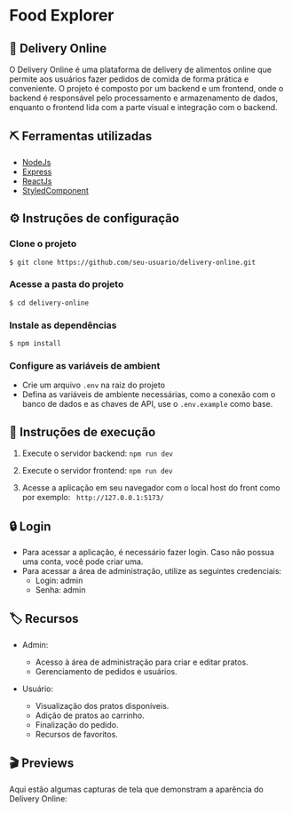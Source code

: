 <h1>
  Food Explorer
</h1>

## 🛒 Delivery Online 
O Delivery Online é uma plataforma de delivery de alimentos online que permite aos usuários fazer pedidos de comida de forma prática e conveniente. O projeto é composto por um backend e um frontend, onde o backend é responsável pelo processamento e armazenamento de dados, enquanto o frontend lida com a parte visual e integração com o backend.

## ⛏️ Ferramentas utilizadas
- [NodeJs](https://nodejs.org/en)
- [Express](https://expressjs.com/en/5x/api.html)
- [ReactJs](https://react.dev/)
- [StyledComponent](https://styled-components.com/)

## ⚙️ Instruções de configuração
### Clone o projeto
```
$ git clone https://github.com/seu-usuario/delivery-online.git
```
### Acesse a pasta do projeto
```
$ cd delivery-online
```

### Instale as dependências
```
$ npm install
```

###  Configure as variáveis de ambient
- Crie um arquivo `.env` na raiz do projeto
- Defina as variáveis de ambiente necessárias, como a conexão com o banco de dados e as chaves de API, use o `.env.example` como base.

## 🔧 Instruções de execução
1.  Execute o servidor backend: `npm run dev`

2.  Execute o servidor frontend: `npm run dev`

3.  Acesse a aplicação em seu navegador com o local host do front como por exemplo:
` http://127.0.0.1:5173/`

## 🔒 Login

-   Para acessar a aplicação, é necessário fazer login. Caso não possua uma conta, você pode criar uma.
-   Para acessar a área de administração, utilize as seguintes credenciais:
    -   Login: admin
    -   Senha: admin

## 🏷️ Recursos

-   Admin:
    
    -   Acesso à área de administração para criar e editar pratos.
    -   Gerenciamento de pedidos e usuários.
-   Usuário:
    
    -   Visualização dos pratos disponíveis.
    -   Adição de pratos ao carrinho.
    -   Finalização do pedido.
    -   Recursos de favoritos.

## 🎬 Previews

Aqui estão algumas capturas de tela que demonstram a aparência do Delivery Online: